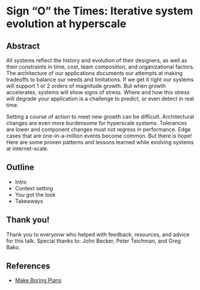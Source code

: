 # Sign “O” the Times: Iterative system evolution at hyperscale

## Abstract

All systems reflect the history and evolution of their designers, as well as their constraints in time, cost, team composition, and organizational factors. The architecture of our applications documents our attempts at making tradeoffs to balance our needs and limitations. If we get it right our systems will support 1 or 2 orders of magnitude growth. But when growth accelerates, systems will show signs of stress. Where and how this stress will degrade your application is a challenge to predict, or even detect in real time.

Setting a course of action to meet new growth can be difficult. Architectural changes are even more burdensome for hyperscale systems. Tolerances are lower and component changes must not regress in performance. Edge cases that are one-in-a-million events become common. But there is hope! Here are some proven patterns and lessons learned while evolving systems at internet-scale.

## Outline

* Intro
* Context setting
* You got the look
* Takeaways

## Thank you!

Thank you to everyonw who helped with feedback, resources, and advice for this talk. Special thanks to: John Becker, Peter Teichman, and Greg Bako.

## References

* [Make Boring Plans](https://www.elidedbranches.com/2021/01/make-boring-plans.html)
